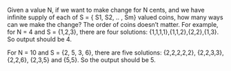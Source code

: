 Given a value N, if we want to make change for N cents,
and we have infinite supply of each of S = { S1, S2, .. , Sm} valued coins,
how many ways can we make the change?
The order of coins doesn’t matter.
For example, for N = 4 and S = {1,2,3}, there are four solutions:
{1,1,1,1},{1,1,2},{2,2},{1,3}. So output should be 4.

For N = 10 and S = {2, 5, 3, 6}, there are five solutions:
{2,2,2,2,2}, {2,2,3,3}, {2,2,6}, {2,3,5} and {5,5}.
So the output should be 5.
